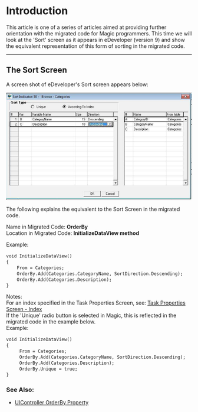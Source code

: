 ﻿# Introduction
This article is one of a series of articles aimed at providing further orientation with the migrated code for Magic programmers. This time we will look at the 'Sort' screen as it appears in eDeveloper (version 9) and show the equivalent representation of this form of sorting in the migrated code.

---

## The Sort Screen
A screen shot of eDeveloper's Sort screen appears below:

![Sort Screen](sort2.jpg)

The following explains the equivalent to the Sort Screen in the migrated code.

Name in Migrated Code: **OrderBy**  
Location in Migrated Code: **InitializeDataView method**  

Example:
```csdiff
void InitializeDataView()
{
    From = Categories;
    OrderBy.Add(Categories.CategoryName, SortDirection.Descending);
    OrderBy.Add(Categories.Description);
}
```
Notes:  
For an index specified in the Task Properties Screen, see: [Task Properties Screen - Index](Task-Properties.html)  
If the 'Unique' radio button is selected in Magic, this is reflected in the migrated code in the example below.  
Example:  
```csdiff
void InitializeDataView()
{
     From = Categories;
     OrderBy.Add(Categories.CategoryName, SortDirection.Descending);
     OrderBy.Add(Categories.Description);
     OrderBy.Unique = true;
}
```
### See Also:  
* [UIController OrderBy Property](http://www.fireflymigration.com/reference/html/P_Firefly_Box_UIController_OrderBy.htm)  
